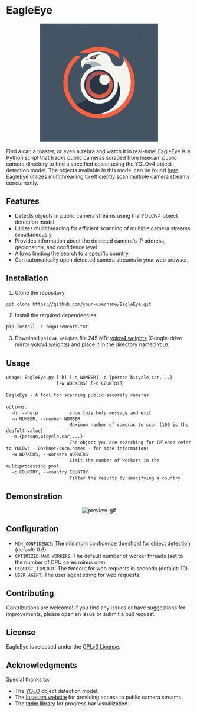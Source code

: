 # EagleEye

<p align="center">
  <img alt="logo" src="examples/logo.jpeg" width=320 />
</p>

Find a car, a toaster, or even a zebra and watch it in real-time! EagleEye is a Python script that tracks public cameras scraped from Insecam public camera directory to find a specified object using the YOLOv4 object detection model. The objects available in this model can be found [here](https://github.com/pjreddie/darknet/blob/master/data/coco.names). EagleEye utilizes multithreading to efficiently scan multiple camera streams concurrently.

## Features

- Detects objects in public camera streams using the YOLOv4 object detection model.
- Utilizes multithreading for efficient scanning of multiple camera streams simultaneously.
- Provides information about the detected camera's IP address, geolocation, and confidence level.
- Allows limiting the search to a specific country.
- Can automatically open detected camera streams in your web browser.

## Installation

1. Clone the repository:

```bash
git clone https://github.com/your-username/EagleEye.git
```

2. Install the required dependencies:

```bash
pip install -r requirements.txt
```

3. Download `yolov4.weights` file 245 MB: [yolov4.weights](https://github.com/AlexeyAB/darknet/releases/download/darknet_yolo_v3_optimal/yolov4.weights) (Google-drive mirror [yolov4.weights](https://drive.google.com/open?id=1cewMfusmPjYWbrnuJRuKhPMwRe_b9PaT)) and place it in the directory named `YOLO`.

## Usage

```
usage: EagleEye.py [-h] [-n NUMBER] -o {person,bicycle,car,...}
                   [-w WORKERS] [-c COUNTRY]

EagleEye - A tool for scanning public security cameras

options:
  -h, --help            show this help message and exit
  -n NUMBER, --number NUMBER
                        Maximum number of cameras to scan (100 is the deafult value)
  -o {person,bicycle,car,...}
                        The object you are searching for (Please refer to YOLOv4 - Darknet/coco.names - for more information)
  -w WORKERS, --workers WORKERS
                        Limit the number of workers in the multiprocessing pool
  -c COUNTRY, --country COUNTRY
                        Filter the results by specifying a country
```

## Demonstration

<p align="center">
  <img alt="preview-gif" src="examples/preview.gif" />
</p>

## Configuration

- `MIN_CONFIDENCE`: The minimum confidence threshold for object detection (default: 0.6).
- `OPTIMIZED_MAX_WORKERS`: The default number of worker threads (set to the number of CPU cores minus one).
- `REQUEST_TIMEOUT`: The timeout for web requests in seconds (default: 10).
- `USER_AGENT`: The user agent string for web requests.

## Contributing

Contributions are welcome! If you find any issues or have suggestions for improvements, please open an issue or submit a pull request.

## License

EagleEye is released under the [GPLv3 License](LICENSE).

## Acknowledgments

Special thanks to:
- The [YOLO](https://github.com/AlexeyAB/darknet) object detection model.
- The [Insecam website](http://www.insecam.org) for providing access to public camera streams.
- The [tqdm library](https://github.com/tqdm/tqdm) for progress bar visualization.
